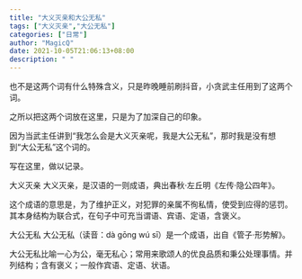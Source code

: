```yaml
---
title: "大义灭亲和大公无私"
tags: ["大义灭亲","大公无私"]
categories: ["日常"]
author: "MagicQ"
date: 2021-10-05T21:06:13+08:00
description: " "
---
```


也不是这两个词有什么特殊含义，只是昨晚睡前刷抖音，小贪武主任用到了这两个词。

之所以把这两个词放在这里，只是为了加深自己的印象。

因为当武主任讲到“我怎么会是大义灭亲呢，我是大公无私”，那时我是没有想到“大公无私”这个词的。

写在这里，做以记录。

大义灭亲
大义灭亲，是汉语的一则成语，典出春秋·左丘明《左传·隐公四年》。

这个成语的意思是，为了维护正义，对犯罪的亲属不徇私情，使受到应得的惩罚。其本身结构为联合式，在句子中可充当谓语、宾语、定语，含褒义。

大公无私
大公无私（读音：dà gōng wú sī）是一个成语，出自《管子·形势解》。

大公无私比喻一心为公，毫无私心；常用来歌颂人的优良品质和秉公处理事情。并列结构；含有褒义；一般作宾语、定语、状语。

